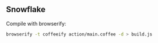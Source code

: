 
## Snowflake

Compile with browserify:

```bash
browserify -t coffeeify action/main.coffee -d > build.js
```